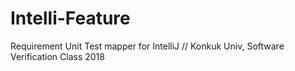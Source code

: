 # Intelli-Feature
Requirement Unit Test mapper for IntelliJ // Konkuk Univ, Software Verification Class 2018
